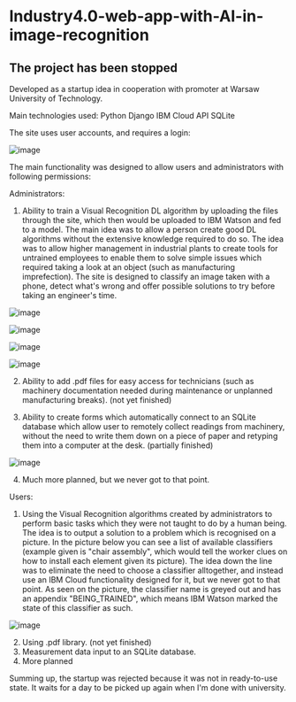 # Industry4.0-web-app-with-AI-in-image-recognition
## The project has been stopped

Developed as a startup idea in cooperation with promoter at Warsaw University of Technology.

Main technologies used:
Python Django
IBM Cloud API
SQLite

The site uses user accounts, and requires a login:

![image](https://user-images.githubusercontent.com/55858107/120470273-a3cae200-c3a3-11eb-9d2b-5d22343e60ca.png)

The main functionality was designed to allow users and administrators with following permissions:

Administrators:

1) Ability to train a Visual Recognition DL algorithm by uploading the files through the site, which then would be uploaded to IBM Watson and fed to a model. The main idea was to allow a person create good DL algorithms without the extensive knowledge required to do so. The idea was to allow higher management in industrial plants to create tools for untrained employees to enable them to solve simple issues which required taking a look at an object (such as manufacturing imprefection). The site is designed to classify an image taken with a phone, detect what's wrong and offer possible solutions to try before taking an engineer's time.

![image](https://user-images.githubusercontent.com/55858107/120470901-6024a800-c3a4-11eb-8de8-43bdc87dd252.png)

![image](https://user-images.githubusercontent.com/55858107/120469812-23a47c80-c3a3-11eb-8701-f1404dd2a98d.png)

![image](https://user-images.githubusercontent.com/55858107/120469962-4a62b300-c3a3-11eb-89e6-1c199a8e095d.png)

![image](https://user-images.githubusercontent.com/55858107/120470699-2489de00-c3a4-11eb-87b3-4e223d5fed08.png)

2) Ability to add .pdf files for easy access for technicians (such as machinery documentation needed during maintenance or unplanned manufacturing breaks). (not yet finished)

3) Ability to create forms which automatically connect to an SQLite database which allow user to remotely collect readings from machinery, without the need to write them down on a piece of paper and retyping them into a computer at the desk. (partially finished)

![image](https://user-images.githubusercontent.com/55858107/120469714-02dc2700-c3a3-11eb-91cc-a04d7e78c903.png)

4) Much more planned, but we never got to that point.

Users:

1) Using the Visual Recognition algorithms created by administrators to perform basic tasks which they were not taught to do by a human being. The idea is to output a solution to a problem which is recognised on a picture. In the picture below you can see a list of available classifiers (example given is "chair assembly", which would tell the worker clues on how to install each element given its picture). The idea down the line was to eliminate the need to choose a classifier alltogether, and instead use an IBM Cloud functionality designed for it, but we never got to that point. As seen on the picture, the classifier name is greyed out and has an appendix "BEING_TRAINED", which means IBM Watson marked the state of this classifier as such.

![image](https://user-images.githubusercontent.com/55858107/120470406-c52bce00-c3a3-11eb-8a9c-67add2ef1c56.png)

2) Using .pdf library. (not yet finished)
3) Measurement data input to an SQLite database.
4) More planned

Summing up, the startup was rejected because it was not in ready-to-use state. It waits for a day to be picked up again when I'm done with university.

